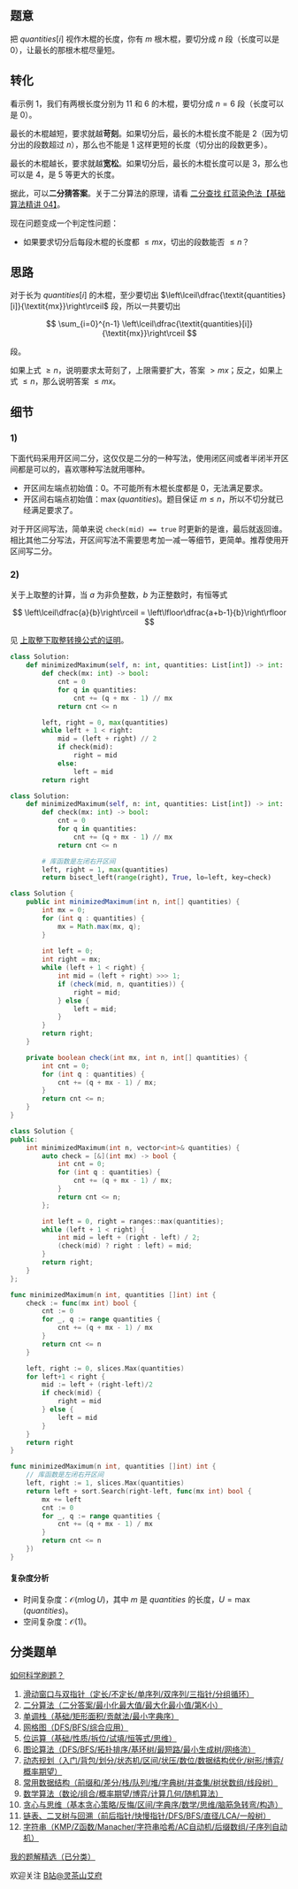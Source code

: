 ## 题意

把 $\textit{quantities}[i]$ 视作木棍的长度，你有 $m$ 根木棍，要切分成 $n$ 段（长度可以是 $0$），让最长的那根木棍尽量短。

## 转化

看示例 1，我们有两根长度分别为 $11$ 和 $6$ 的木棍，要切分成 $n=6$ 段（长度可以是 $0$）。

最长的木棍越短，要求就越**苛刻**。如果切分后，最长的木棍长度不能是 $2$（因为切分出的段数超过 $n$），那么也不能是 $1$ 这样更短的长度（切分出的段数更多）。

最长的木棍越长，要求就越**宽松**。如果切分后，最长的木棍长度可以是 $3$，那么也可以是 $4$，是 $5$ 等更大的长度。

据此，可以**二分猜答案**。关于二分算法的原理，请看 [二分查找 红蓝染色法【基础算法精讲 04】](https://www.bilibili.com/video/BV1AP41137w7/)。

现在问题变成一个判定性问题：

- 如果要求切分后每段木棍的长度都 $\le \textit{mx}$，切出的段数能否 $\le n$？

## 思路

对于长为 $\textit{quantities}[i]$ 的木棍，至少要切出 $\left\lceil\dfrac{\textit{quantities}[i]}{\textit{mx}}\right\rceil$ 段，所以一共要切出

$$
\sum_{i=0}^{n-1} \left\lceil\dfrac{\textit{quantities}[i]}{\textit{mx}}\right\rceil
$$

段。

如果上式 $\ge n$，说明要求太苛刻了，上限需要扩大，答案 $> \textit{mx}$；反之，如果上式 $\le n$，那么说明答案 $\le \textit{mx}$。

## 细节

### 1)

下面代码采用开区间二分，这仅仅是二分的一种写法，使用闭区间或者半闭半开区间都是可以的，喜欢哪种写法就用哪种。

- 开区间左端点初始值：$0$。不可能所有木棍长度都是 $0$，无法满足要求。
- 开区间右端点初始值：$\max(\textit{quantities})$。题目保证 $m\le n$，所以不切分就已经满足要求了。

对于开区间写法，简单来说 `check(mid) == true` 时更新的是谁，最后就返回谁。相比其他二分写法，开区间写法不需要思考加一减一等细节，更简单。推荐使用开区间写二分。

### 2)

关于上取整的计算，当 $a$ 为非负整数，$b$ 为正整数时，有恒等式

$$
\left\lceil\dfrac{a}{b}\right\rceil = \left\lfloor\dfrac{a+b-1}{b}\right\rfloor
$$

见 [上取整下取整转换公式的证明](https://zhuanlan.zhihu.com/p/1890356682149838951)。

```py [sol-Python3]
class Solution:
    def minimizedMaximum(self, n: int, quantities: List[int]) -> int:
        def check(mx: int) -> bool:
            cnt = 0
            for q in quantities:
                cnt += (q + mx - 1) // mx
            return cnt <= n

        left, right = 0, max(quantities)
        while left + 1 < right:
            mid = (left + right) // 2
            if check(mid):
                right = mid
            else:
                left = mid
        return right
```

```py [sol-Python3 库函数]
class Solution:
    def minimizedMaximum(self, n: int, quantities: List[int]) -> int:
        def check(mx: int) -> bool:
            cnt = 0
            for q in quantities:
                cnt += (q + mx - 1) // mx
            return cnt <= n

        # 库函数是左闭右开区间
        left, right = 1, max(quantities)
        return bisect_left(range(right), True, lo=left, key=check)
```

```java [sol-Java]
class Solution {
    public int minimizedMaximum(int n, int[] quantities) {
        int mx = 0;
        for (int q : quantities) {
            mx = Math.max(mx, q);
        }
    
        int left = 0;
        int right = mx;
        while (left + 1 < right) {
            int mid = (left + right) >>> 1;
            if (check(mid, n, quantities)) {
                right = mid;
            } else {
                left = mid;
            }
        }
        return right;
    }

    private boolean check(int mx, int n, int[] quantities) {
        int cnt = 0;
        for (int q : quantities) {
            cnt += (q + mx - 1) / mx;
        }
        return cnt <= n;
    }
}
```

```cpp [sol-C++]
class Solution {
public:
    int minimizedMaximum(int n, vector<int>& quantities) {
        auto check = [&](int mx) -> bool {
            int cnt = 0;
            for (int q : quantities) {
                cnt += (q + mx - 1) / mx;
            }
            return cnt <= n;
        };

        int left = 0, right = ranges::max(quantities);
        while (left + 1 < right) {
            int mid = left + (right - left) / 2;
            (check(mid) ? right : left) = mid;
        }
        return right;
    }
};
```

```go [sol-Go]
func minimizedMaximum(n int, quantities []int) int {
    check := func(mx int) bool {
        cnt := 0
        for _, q := range quantities {
            cnt += (q + mx - 1) / mx
        }
        return cnt <= n
    }

    left, right := 0, slices.Max(quantities)
    for left+1 < right {
        mid := left + (right-left)/2
        if check(mid) {
            right = mid
        } else {
            left = mid
        }
    }
    return right
}
```

```go [sol-Go 库函数]
func minimizedMaximum(n int, quantities []int) int {
    // 库函数是左闭右开区间
    left, right := 1, slices.Max(quantities)
    return left + sort.Search(right-left, func(mx int) bool {
        mx += left
        cnt := 0
        for _, q := range quantities {
            cnt += (q + mx - 1) / mx
        }
        return cnt <= n
    })
}
```

#### 复杂度分析

- 时间复杂度：$\mathcal{O}(m\log U)$，其中 $m$ 是 $\textit{quantities}$ 的长度，$U=\max(\textit{quantities})$。
- 空间复杂度：$\mathcal{O}(1)$。

## 分类题单

[如何科学刷题？](https://leetcode.cn/circle/discuss/RvFUtj/)

1. [滑动窗口与双指针（定长/不定长/单序列/双序列/三指针/分组循环）](https://leetcode.cn/circle/discuss/0viNMK/)
2. [二分算法（二分答案/最小化最大值/最大化最小值/第K小）](https://leetcode.cn/circle/discuss/SqopEo/)
3. [单调栈（基础/矩形面积/贡献法/最小字典序）](https://leetcode.cn/circle/discuss/9oZFK9/)
4. [网格图（DFS/BFS/综合应用）](https://leetcode.cn/circle/discuss/YiXPXW/)
5. [位运算（基础/性质/拆位/试填/恒等式/思维）](https://leetcode.cn/circle/discuss/dHn9Vk/)
6. [图论算法（DFS/BFS/拓扑排序/基环树/最短路/最小生成树/网络流）](https://leetcode.cn/circle/discuss/01LUak/)
7. [动态规划（入门/背包/划分/状态机/区间/状压/数位/数据结构优化/树形/博弈/概率期望）](https://leetcode.cn/circle/discuss/tXLS3i/)
8. [常用数据结构（前缀和/差分/栈/队列/堆/字典树/并查集/树状数组/线段树）](https://leetcode.cn/circle/discuss/mOr1u6/)
9. [数学算法（数论/组合/概率期望/博弈/计算几何/随机算法）](https://leetcode.cn/circle/discuss/IYT3ss/)
10. [贪心与思维（基本贪心策略/反悔/区间/字典序/数学/思维/脑筋急转弯/构造）](https://leetcode.cn/circle/discuss/g6KTKL/)
11. [链表、二叉树与回溯（前后指针/快慢指针/DFS/BFS/直径/LCA/一般树）](https://leetcode.cn/circle/discuss/K0n2gO/)
12. [字符串（KMP/Z函数/Manacher/字符串哈希/AC自动机/后缀数组/子序列自动机）](https://leetcode.cn/circle/discuss/SJFwQI/)

[我的题解精选（已分类）](https://github.com/EndlessCheng/codeforces-go/blob/master/leetcode/SOLUTIONS.md)

欢迎关注 [B站@灵茶山艾府](https://space.bilibili.com/206214)
